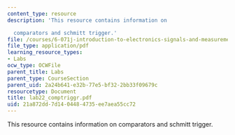 ```yaml
---
content_type: resource
description: 'This resource contains information on

  comparators and schmitt trigger.'
file: /courses/6-071j-introduction-to-electronics-signals-and-measurement-spring-2006/21a872dd7d1404484735ee7aea55cc72_lab22_comptriggr.pdf
file_type: application/pdf
learning_resource_types:
- Labs
ocw_type: OCWFile
parent_title: Labs
parent_type: CourseSection
parent_uid: 2a24b641-e32b-77e5-bf32-2bb33f09679c
resourcetype: Document
title: lab22_comptriggr.pdf
uid: 21a872dd-7d14-0448-4735-ee7aea55cc72
---
```

This resource contains information on
comparators and schmitt trigger.